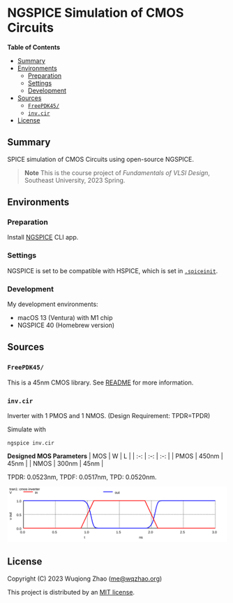 # NGSPICE Simulation of CMOS Circuits <!-- omit in toc -->

**Table of Contents**
- [Summary](#summary)
- [Environments](#environments)
  - [Preparation](#preparation)
  - [Settings](#settings)
  - [Development](#development)
- [Sources](#sources)
  - [`FreePDK45/`](#freepdk45)
  - [`inv.cir`](#invcir)
- [License](#license)

## Summary
SPICE simulation of CMOS Circuits using open-source NGSPICE.

> **Note** This is the course project of *Fundamentals of VLSI Design*, Southeast University, 2023 Spring.

## Environments
### Preparation
Install [NGSPICE](https://ngspice.sourceforge.io/) CLI app.

### Settings
NGSPICE is set to be compatible with HSPICE,
which is set in [`.spiceinit`](.spiceinit).

### Development
My development environments:
- macOS 13 (Ventura) with M1 chip
- NGSPICE 40 (Homebrew version)

## Sources
### `FreePDK45/`
This is a 45nm CMOS library.
See [README](FreePDK45/README) for more information.

### `inv.cir`
Inverter with 1 PMOS and 1 NMOS.
(Design Requirement: TPDR=TPDR)

Simulate with
```shell
ngspice inv.cir
```

**Designed MOS Parameters**
| MOS | W | L |
| :-: | :-: | :-: |
| PMOS | 450nm | 45nm |
| NMOS | 300nm | 45nm |

TPDR: 0.0523nm, TPDF: 0.0517nm, TPD: 0.0520nm.

![CMOS Inverter Response](fig/plot_inv_t.svg)

## License
Copyright (C) 2023 Wuqiong Zhao (me@wqzhao.org)

This project is distributed by an [MIT license](LICENSE).
